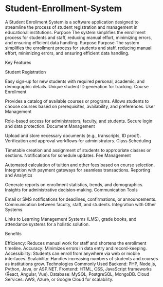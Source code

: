 # Student-Enrollment-System
A Student Enrollment System is a software application designed to streamline the process of student registration and management in educational institutions.
Purpose
The system simplifies the enrollment process for students and staff, reducing manual effort, minimizing errors, and ensuring efficient data handling.
Purpose
Purpose
The system simplifies the enrollment process for students and staff, reducing manual effort, minimizing errors, and ensuring efficient data handling.

Key Features


Student Registration

Easy sign-up for new students with required personal, academic, and demographic details.
Unique student ID generation for tracking.
Course Enrollment

Provides a catalog of available courses or programs.
Allows students to choose courses based on prerequisites, availability, and preferences.
User Management

Role-based access for administrators, faculty, and students.
Secure login and data protection.
Document Management

Upload and store necessary documents (e.g., transcripts, ID proof).
Verification and approval workflows for administrators.
Class Scheduling

Timetable creation and assignment of students to appropriate classes or sections.
Notifications for schedule updates.
Fee Management

Automated calculation of tuition and other fees based on course selection.
Integration with payment gateways for seamless transactions.
Reporting and Analytics

Generate reports on enrollment statistics, trends, and demographics.
Insights for administrative decision-making.
Communication Tools

Email or SMS notifications for deadlines, confirmations, or announcements.
Communication between faculty, staff, and students.
Integration with Other Systems

Links to Learning Management Systems (LMS), grade books, and attendance systems for a holistic solution.

Benefits

Efficiency: Reduces manual work for staff and shortens the enrollment timeline.
Accuracy: Minimizes errors in data entry and record-keeping.
Accessibility: Students can enroll from anywhere via web or mobile interfaces.
Scalability: Handles increasing numbers of students and courses as institutions grow.
Technologies Commonly Used
Backend: PHP, Node.js, Python, Java, or ASP.NET.
Frontend: HTML, CSS, JavaScript frameworks (React, Angular, Vue).
Database: MySQL, PostgreSQL, MongoDB.
Cloud Services: AWS, Azure, or Google Cloud for scalability.

